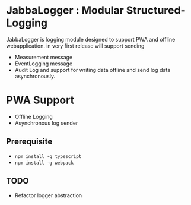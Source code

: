 # JabbaLogger : Modular Structured-Logging
JabbaLogger is logging module designed to support PWA and offline webapplication. in very first release will support sending
* Measurement message
* EventLogging message
* Audit Log
and support for writing data offline and send log data asynchronously.

# PWA Support
* Offline Logging
* Asynchronous log sender



## Prerequisite
* `npm install -g typescript`
* `npm install -g webpack`

## TODO
* Refactor logger abstraction
